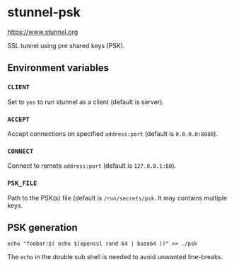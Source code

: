 # stunnel-psk

<https://www.stunnel.org>

SSL tunnel using pre shared keys (PSK).

## Environment variables

### `CLIENT`
Set to `yes` to run stunnel as a client (default is server).

### `ACCEPT`
Accept connections on specified `address:port` (default is `0.0.0.0:8080`).

### `CONNECT`
Connect to remote `address:port` (default is `127.0.0.1:80`).

### `PSK_FILE`
Path to the PSK(s) file (default is `/run/secrets/psk`.
It may contains multiple keys.

## PSK generation
```
echo "foobar:$( echo $(openssl rand 64 | base64 ))" >> ./psk
```
The `echo` in the double sub shell is needed to avoid unwanted line-breaks.
